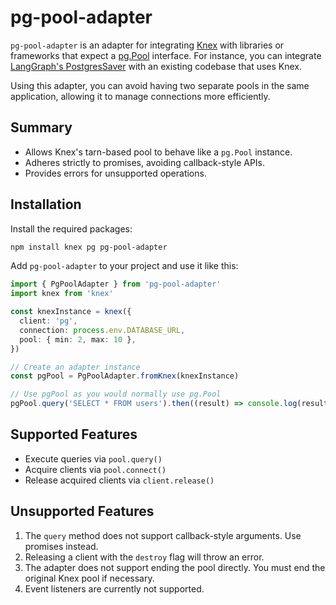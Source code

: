 # pg-pool-adapter

`pg-pool-adapter` is an adapter for integrating [Knex](https://knexjs.org) with libraries or frameworks that expect a [pg.Pool](https://node-postgres.com/apis/pool) interface.
For instance, you can integrate [LangGraph's PostgresSaver](https://github.com/langchain-ai/langgraphjs/tree/main/libs/checkpoint-postgres) with an existing codebase that uses Knex.

Using this adapter, you can avoid having two separate pools in the same application, allowing it to manage connections more efficiently.

## Summary

- Allows Knex's tarn-based pool to behave like a `pg.Pool` instance.
- Adheres strictly to promises, avoiding callback-style APIs.
- Provides errors for unsupported operations.

## Installation

Install the required packages:

```bash
npm install knex pg pg-pool-adapter
```

Add `pg-pool-adapter` to your project and use it like this:

```typescript
import { PgPoolAdapter } from 'pg-pool-adapter'
import knex from 'knex'

const knexInstance = knex({
  client: 'pg',
  connection: process.env.DATABASE_URL,
  pool: { min: 2, max: 10 },
})

// Create an adapter instance
const pgPool = PgPoolAdapter.fromKnex(knexInstance)

// Use pgPool as you would normally use pg.Pool
pgPool.query('SELECT * FROM users').then((result) => console.log(result.rows))
```

## Supported Features

- Execute queries via `pool.query()`
- Acquire clients via `pool.connect()`
- Release acquired clients via `client.release()`

## Unsupported Features

1. The `query` method does not support callback-style arguments. Use promises instead.
2. Releasing a client with the `destroy` flag will throw an error.
3. The adapter does not support ending the pool directly. You must end the original Knex pool if necessary.
4. Event listeners are currently not supported.
